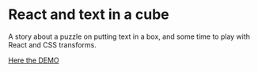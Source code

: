React and text in a cube
====

A story about a puzzle on putting text in a box,
and some time to play with React and CSS transforms.

[Here the DEMO](https://dariosky.github.io/react-in-a-cube/)
